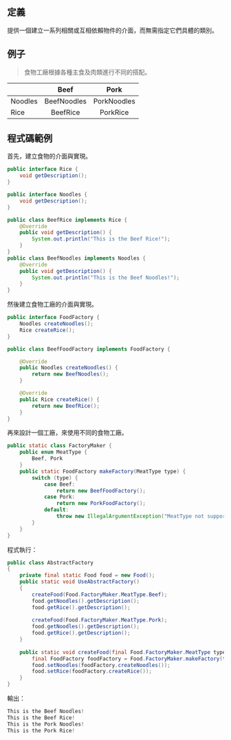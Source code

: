 ## 定義

提供一個建立一系列相關或互相依賴物件的介面，而無需指定它們具體的類別。

## 例子   

> 食物工廠根據各種主食及肉類進行不同的搭配。  

|  | Beef |Pork|
|-------|:-----:|:------:|
| Noodles   |  BeefNoodles  |PorkNoodles|
| Rice   |  BeefRice  |   PorkRice |  
  
## 程式碼範例  
首先，建立食物的介面與實現。
```java
public interface Rice {
    void getDescription();
}

public interface Noodles {
    void getDescription();
}

public class BeefRice implements Rice {
    @Override
    public void getDescription() {
        System.out.println("This is the Beef Rice!");
    }
}
public class BeefNoodles implements Noodles {
    @Override
    public void getDescription() {
        System.out.println("This is the Beef Noodles!");
    }
}
```  

然後建立食物工廠的介面與實現。  
```java
public interface FoodFactory {
    Noodles createNoodles();
    Rice createRice();
}

public class BeefFoodFactory implements FoodFactory {

    @Override
    public Noodles createNoodles() {
        return new BeefNoodles();
    }

    @Override
    public Rice createRice() {
        return new BeefRice();
    }
}
```  

再來設計一個工廠，來使用不同的食物工廠。   
```java
public static class FactoryMaker {
    public enum MeatType {
        Beef, Pork
    }
    public static FoodFactory makeFactory(MeatType type) {
        switch (type) {
            case Beef:
                return new BeefFoodFactory();
            case Pork:
                return new PorkFoodFactory();
            default:
                throw new IllegalArgumentException("MeatType not supported.");
        }
    }
}
```  

程式執行：  
```java
public class AbstractFactory 
{
    private final static Food food = new Food();
    public static void UseAbstractFactory()
    {
        createFood(Food.FactoryMaker.MeatType.Beef);
        food.getNoodles().getDescription();
        food.getRice().getDescription();
        
        createFood(Food.FactoryMaker.MeatType.Pork);
        food.getNoodles().getDescription();
        food.getRice().getDescription();
    }
    
    public static void createFood(final Food.FactoryMaker.MeatType type) {
        final FoodFactory foodFactory = Food.FactoryMaker.makeFactory(type);
        food.setNoodles(foodFactory.createNoodles());
        food.setRice(foodFactory.createRice());
    }
}
```  

輸出：  
```java
This is the Beef Noodles!
This is the Beef Rice!
This is the Pork Noodles!
This is the Pork Rice!
```
